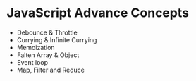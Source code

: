 # JavaScript Advance Concepts

- Debounce & Throttle
- Currying & Infinite Currying
- Memoization
- Falten Array & Object
- Event loop
- Map, Filter and Reduce
